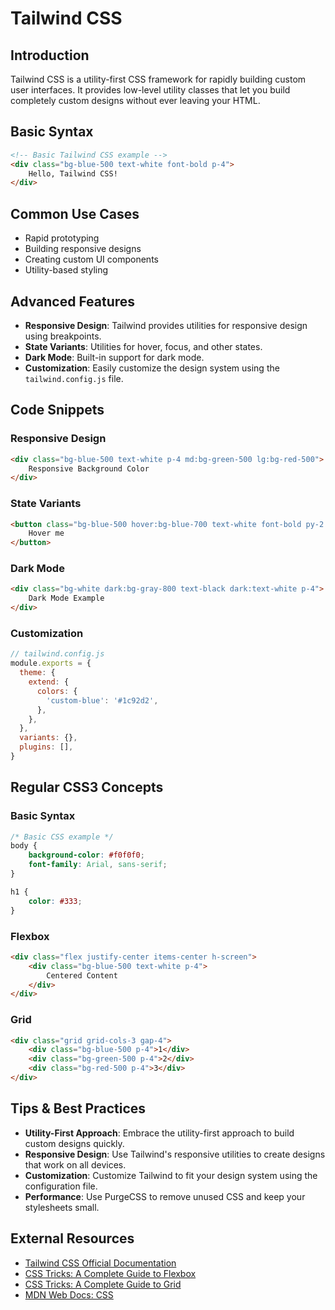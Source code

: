# Tailwind CSS

## Introduction
Tailwind CSS is a utility-first CSS framework for rapidly building custom user interfaces. It provides low-level utility classes that let you build completely custom designs without ever leaving your HTML.

## Basic Syntax
```html
<!-- Basic Tailwind CSS example -->
<div class="bg-blue-500 text-white font-bold p-4">
    Hello, Tailwind CSS!
</div>
````


## Common Use Cases
- Rapid prototyping
- Building responsive designs
- Creating custom UI components
- Utility-based styling

## Advanced Features
- **Responsive Design**: Tailwind provides utilities for responsive design using breakpoints.
- **State Variants**: Utilities for hover, focus, and other states.
- **Dark Mode**: Built-in support for dark mode.
- **Customization**: Easily customize the design system using the `tailwind.config.js` file.

## Code Snippets
### Responsive Design
````html
<div class="bg-blue-500 text-white p-4 md:bg-green-500 lg:bg-red-500">
    Responsive Background Color
</div>
````


### State Variants
````html
<button class="bg-blue-500 hover:bg-blue-700 text-white font-bold py-2 px-4 rounded">
    Hover me
</button>
````


### Dark Mode
````html
<div class="bg-white dark:bg-gray-800 text-black dark:text-white p-4">
    Dark Mode Example
</div>
````


### Customization
```javascript
// tailwind.config.js
module.exports = {
  theme: {
    extend: {
      colors: {
        'custom-blue': '#1c92d2',
      },
    },
  },
  variants: {},
  plugins: [],
}
````


## Regular CSS3 Concepts
### Basic Syntax
```css
/* Basic CSS example */
body {
    background-color: #f0f0f0;
    font-family: Arial, sans-serif;
}

h1 {
    color: #333;
}
````


### Flexbox
```html
<div class="flex justify-center items-center h-screen">
    <div class="bg-blue-500 text-white p-4">
        Centered Content
    </div>
</div>
````


### Grid
```html
<div class="grid grid-cols-3 gap-4">
    <div class="bg-blue-500 p-4">1</div>
    <div class="bg-green-500 p-4">2</div>
    <div class="bg-red-500 p-4">3</div>
</div>
````


## Tips & Best Practices
- **Utility-First Approach**: Embrace the utility-first approach to build custom designs quickly.
- **Responsive Design**: Use Tailwind's responsive utilities to create designs that work on all devices.
- **Customization**: Customize Tailwind to fit your design system using the configuration file.
- **Performance**: Use PurgeCSS to remove unused CSS and keep your stylesheets small.

## External Resources
- [Tailwind CSS Official Documentation](https://tailwindcss.com/docs)
- [CSS Tricks: A Complete Guide to Flexbox](https://css-tricks.com/snippets/css/a-guide-to-flexbox/)
- [CSS Tricks: A Complete Guide to Grid](https://css-tricks.com/snippets/css/complete-guide-grid/)
- [MDN Web Docs: CSS](https://developer.mozilla.org/en-US/docs/Web/CSS)